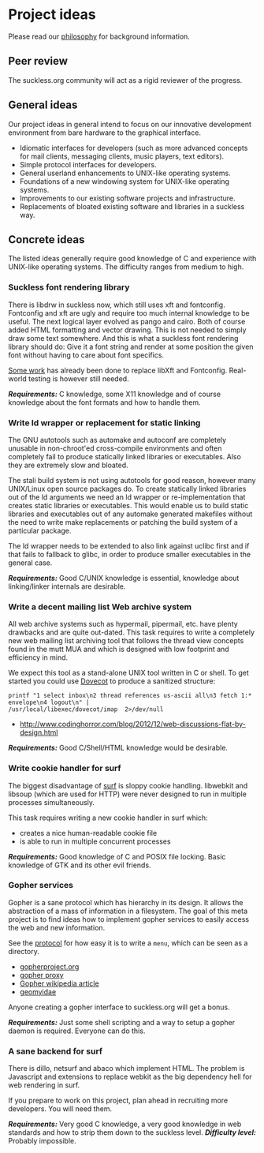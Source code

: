 Project ideas
=============
Please read our [philosophy](/philosophy) for background information.

Peer review
-----------
The suckless.org community will act as a rigid reviewer of the progress.

General ideas
-------------
Our project ideas in general intend to focus on our innovative development
environment from bare hardware to the graphical interface.

* Idiomatic interfaces for developers (such as more advanced concepts for mail
  clients, messaging clients, music players, text editors).
* Simple protocol interfaces for developers.
* General userland enhancements to UNIX-like operating systems.
* Foundations of a new windowing system for UNIX-like operating systems.
* Improvements to our existing software projects and infrastructure.
* Replacements of bloated existing software and libraries in a suckless way.

Concrete ideas
--------------
The listed ideas generally require good knowledge of C and experience with
UNIX-like operating systems. The difficulty ranges from medium to high.

### Suckless font rendering library

There is libdrw in suckless now, which still uses xft and fontconfig.
Fontconfig and xft are ugly and require too much internal knowledge to be
useful. The next logical layer evolved as pango and cairo. Both of course added
HTML formatting and vector drawing. This is not needed to simply draw some text
somewhere. And this is what a suckless font rendering library should do: Give
it a font string and render at some position the given font without having to
care about font specifics.

[Some work](https://git.ekleog.org/leo/dtext) has already been done to replace
libXft and Fontconfig. Real-world testing is however still needed.

***Requirements:*** C knowledge, some X11 knowledge and of course knowledge
about the font formats and how to handle them.

### Write ld wrapper or replacement for static linking

The GNU autotools such as automake and autoconf are completely unusable in
non-chroot'ed cross-compile environments and often completely fail to produce
statically linked libraries or executables. Also they are extremely slow and
bloated.

The stali build system is not using autotools for good reason, however many
UNIX/Linux open source packages do. To create statically linked libraries out
of the ld arguments we need an ld wrapper or re-implementation that creates
static libraries or executables. This would enable us to build static libraries
and executables out of any automake generated makefiles without the need to
write make replacements or patching the build system of a particular package.

The ld wrapper needs to be extended to also link against uclibc first and if
that fails to fallback to glibc, in order to produce smaller executables in the
general case.

***Requirements:*** Good C/UNIX knowledge is essential, knowledge about
linking/linker internals are desirable.

### Write a decent mailing list Web archive system

All web archive systems such as hypermail, pipermail, etc. have plenty
drawbacks and are quite out-dated. This task requires to write a completely new
web mailing list archiving tool that follows the thread view concepts found in
the mutt MUA and which is designed with low footprint and efficiency in mind.

We expect this tool as a stand-alone UNIX tool written in C or shell. To get
started you could use [Dovecot](http://dovecot.org/) to produce a sanitized
structure:

	printf "1 select inbox\n2 thread references us-ascii all\n3 fetch 1:*
	envelope\n4 logout\n" |
	/usr/local/libexec/dovecot/imap  2>/dev/null

* <http://www.codinghorror.com/blog/2012/12/web-discussions-flat-by-design.html>

***Requirements:*** Good C/Shell/HTML knowledge would be desirable.

### Write cookie handler for surf

The biggest disadvantage of [surf](//surf.suckless.org) is sloppy cookie
handling. libwebkit and libsoup (which are used for HTTP) were never designed
to run in multiple processes simultaneously.

This task requires writing a new cookie handler in surf which:

* creates a nice human-readable cookie file
* is able to run in multiple concurrent processes

***Requirements:*** Good knowledge of C and POSIX file locking. Basic knowledge
of GTK and its other evil friends.

### Gopher services

Gopher is a sane protocol which has hierarchy in its design. It allows the
abstraction of a mass of information in a filesystem. The goal of this meta
project is to find ideas how to implement gopher services to easily access the
web and new information.

See the
[protocol](https://en.wikipedia.org/wiki/Gopher_%28protocol%29#Protocol) for
how easy it is to write a `menu`, which can be seen as a directory.

* [gopherproject.org](http://www.gopherproject.org)
* [gopher proxy](http://gopher.floodgap.com/gopher/)
* [Gopher wikipedia article](https://en.wikipedia.org/wiki/Gopher_%28protocol%29)
* [geomyidae](http://git.r-36.net/geomyidae/)

Anyone creating a gopher interface to suckless.org will get a bonus.

***Requirements:*** Just some shell scripting and a way to setup a gopher
daemon is required. Everyone can do this.

### A sane backend for surf

There is dillo, netsurf and abaco which implement HTML. The problem is
Javascript and extensions to replace webkit as the big dependency hell for web
rendering in surf.

If you prepare to work on this project, plan ahead in recruiting more
developers. You will need them.

***Requirements:*** Very good C knowledge, a very good knowledge in web
standards and how to strip them down to the suckless level. ***Difficulty
level:*** Probably impossible.
